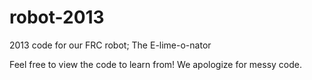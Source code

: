 robot-2013
==========

2013 code for our FRC robot; The E-lime-o-nator

Feel free to view the code to learn from!  We apologize for messy code.
